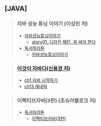 ## [JAVA]

> ### 자바 성능 튜닝 이야기 (이상민 저)
>
> - [자바성능튜닝이야기](https://github.com/DevLimK1/TIL/tree/master/JAVA/%EC%9E%90%EB%B0%94%EC%84%B1%EB%8A%A5%ED%8A%9C%EB%8B%9D%EC%9D%B4%EC%95%BC%EA%B8%B0)
>   - [story01. 디자인 패턴, 꼭 써야 한다](https://github.com/DevLimK1/TIL/blob/master/JAVA/%EC%9E%90%EB%B0%94%EC%84%B1%EB%8A%A5%ED%8A%9C%EB%8B%9D%EC%9D%B4%EC%95%BC%EA%B8%B0/story01.%EB%94%94%EC%9E%90%EC%9D%B8%20%ED%8C%A8%ED%84%B4%2C%20%EA%BC%AD%20%EC%8D%A8%EC%95%BC%20%ED%95%9C%EB%8B%A4.md)
> - [독서마라톤](https://github.com/DevLimK1/TIL/tree/master/%EB%8F%85%EC%84%9C%EB%A7%88%EB%9D%BC%ED%86%A4)
>   - [자바성능튜닝이야기](https://github.com/DevLimK1/TIL/blob/master/%EB%8F%85%EC%84%9C%EB%A7%88%EB%9D%BC%ED%86%A4/%EC%9E%90%EB%B0%94%EC%84%B1%EB%8A%A5%ED%8A%9C%EB%8B%9D%EC%9D%B4%EC%95%BC%EA%B8%B0_%EC%9D%B4%EC%83%81%EB%AF%BC.md)

> ### [이것이 자바다(신용권 저)](https://github.com/DevLimK1/TIL/tree/master/JAVA/%EC%9D%B4%EA%B2%83%EC%9D%B4%20%EC%9E%90%EB%B0%94%EB%8B%A4)
>
> - [ch1.자바 시작하기](https://github.com/DevLimK1/TIL/blob/master/JAVA/%EC%9D%B4%EA%B2%83%EC%9D%B4%20%EC%9E%90%EB%B0%94%EB%8B%A4/ch1.%EC%9E%90%EB%B0%94%20%EC%8B%9C%EC%9E%91%ED%95%98%EA%B8%B0.md)
> - [ch13.제네릭](https://github.com/DevLimK1/TIL/blob/master/JAVA/%EC%9D%B4%EA%B2%83%EC%9D%B4%20%EC%9E%90%EB%B0%94%EB%8B%A4/ch13.%EC%A0%9C%EB%84%A4%EB%A6%AD.md)

> ### 이펙티브자바(3판) (조슈아블로크 저)
>
> - [독서마라톤](https://github.com/DevLimK1/TIL/tree/master/%EB%8F%85%EC%84%9C%EB%A7%88%EB%9D%BC%ED%86%A4)
>   - [이펙티브자바(3판)](https://github.com/DevLimK1/TIL/blob/master/%EB%8F%85%EC%84%9C%EB%A7%88%EB%9D%BC%ED%86%A4/%EC%9D%B4%ED%8E%99%ED%8B%B0%EB%B8%8C%EC%9E%90%EB%B0%943-E.md)
